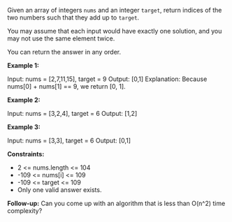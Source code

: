 Given an array of integers `nums` and an integer `target`, return indices of the two numbers such that they add up to `target`.

You may assume that each input would have exactly one solution, and you may not use the same element twice.

You can return the answer in any order.

**Example 1:**

Input: nums = [2,7,11,15], target = 9
Output: [0,1]
Explanation: Because nums[0] + nums[1] == 9, we return [0, 1].

**Example 2:**

Input: nums = [3,2,4], target = 6
Output: [1,2]

**Example 3:**

Input: nums = [3,3], target = 6
Output: [0,1]

**Constraints:**

- 2 <= nums.length <= 104
- -109 <= nums[i] <= 109
- -109 <= target <= 109
- Only one valid answer exists.

**Follow-up:**
Can you come up with an algorithm that is less than O(n^2) time complexity?
